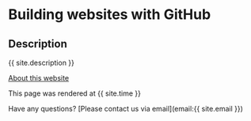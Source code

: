 # Building websites with GitHub

## Description
{{ site.description }}

[About this website](about.md)

This page was rendered at {{ site.time }}

Have any questions? [Please contact us via email](email:{{ site.email }})
